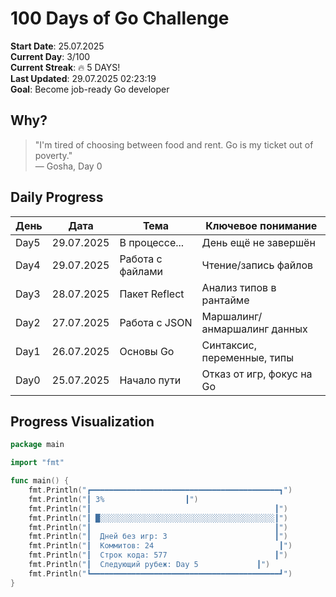 # 100 Days of Go Challenge

**Start Date**: 25.07.2025  
**Current Day**: 3/100  
**Current Streak**: 🔥 5 DAYS!  
**Last Updated**: 29.07.2025 02:23:19  
**Goal**: Become job-ready Go developer

## Why?

> "I'm tired of choosing between food and rent. Go is my ticket out of poverty."  
> — Gosha, Day 0

## Daily Progress

| День | Дата | Тема | Ключевое понимание |
|------|------|------|---------------------|
| Day5 | 29.07.2025 | В процессе... | День ещё не завершён |
| Day4 | 29.07.2025 | Работа с файлами | Чтение/запись файлов |
| Day3 | 28.07.2025 | Пакет Reflect | Анализ типов в рантайме |
| Day2 | 27.07.2025 | Работа с JSON | Маршалинг/анмаршалинг данных |
| Day1 | 26.07.2025 | Основы Go | Синтаксис, переменные, типы |
| Day0 | 25.07.2025 | Начало пути | Отказ от игр, фокус на Go |


## Progress Visualization

```go
package main

import "fmt"

func main() {
    fmt.Println("┏━━━━━━━━━━━━━━━━━━━━━━━━━━━━━━━━━━━━━━━━━━┓")
    fmt.Println("┃ 3%                  ┃")
    fmt.Println("┃                                         ┃")
    fmt.Println("┃ █░░░░░░░░░░░░░░░░░░░░░░░░░░░░░░░░░░░░░░░┃")
    fmt.Println("┃                                         ┃")
    fmt.Println("┃  Дней без игр: 3                        ┃")
    fmt.Println("┃  Коммитов: 24                            ┃")
    fmt.Println("┃  Строк кода: 577                        ┃")
    fmt.Println("┃  Следующий рубеж: Day 5             ┃")
    fmt.Println("┗━━━━━━━━━━━━━━━━━━━━━━━━━━━━━━━━━━━━━━━━━━┛")
}